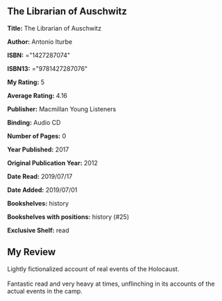 ## The Librarian of Auschwitz

**Title:** The Librarian of Auschwitz

**Author:** Antonio Iturbe

**ISBN:** ="1427287074"

**ISBN13:** ="9781427287076"

**My Rating:** 5

**Average Rating:** 4.16

**Publisher:** Macmillan Young Listeners

**Binding:** Audio CD

**Number of Pages:** 0

**Year Published:** 2017

**Original Publication Year:** 2012

**Date Read:** 2019/07/17

**Date Added:** 2019/07/01

**Bookshelves:** history

**Bookshelves with positions:** history (#25)

**Exclusive Shelf:** read


## My Review

Lightly fictionalized account of real events of the Holocaust. <br/><br/>Fantastic read and very heavy at times, unflinching in its accounts of the actual events in the camp.
